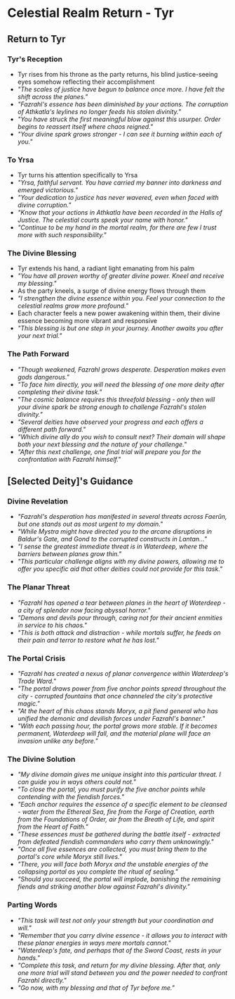 # Celestial Realm Return - Tyr

## Return to Tyr

### Tyr's Reception
- Tyr rises from his throne as the party returns, his blind justice-seeing eyes somehow reflecting their accomplishment
- *"The scales of justice have begun to balance once more. I have felt the shift across the planes."*
- *"Fazrahl's essence has been diminished by your actions. The corruption of Athkatla's leylines no longer feeds his stolen divinity."*
- *"You have struck the first meaningful blow against this usurper. Order begins to reassert itself where chaos reigned."*
- *"Your divine spark grows stronger - I can see it burning within each of you."*

### To Yrsa
- Tyr turns his attention specifically to Yrsa
- *"Yrsa, faithful servant. You have carried my banner into darkness and emerged victorious."*
- *"Your dedication to justice has never wavered, even when faced with divine corruption."*
- *"Know that your actions in Athkatla have been recorded in the Halls of Justice. The celestial courts speak your name with honor."*
- *"Continue to be my hand in the mortal realm, for there are few I trust more with such responsibility."*

### The Divine Blessing
- Tyr extends his hand, a radiant light emanating from his palm
- *"You have all proven worthy of greater divine power. Kneel and receive my blessing."*
- As the party kneels, a surge of divine energy flows through them
- *"I strengthen the divine essence within you. Feel your connection to the celestial realms grow more profound."*
- Each character feels a new power awakening within them, their divine essence becoming more vibrant and responsive
- *"This blessing is but one step in your journey. Another awaits you after your next trial."*

### The Path Forward
- *"Though weakened, Fazrahl grows desperate. Desperation makes even gods dangerous."*
- *"To face him directly, you will need the blessing of one more deity after completing their divine task."*
- *"The cosmic balance requires this threefold blessing - only then will your divine spark be strong enough to challenge Fazrahl's stolen divinity."*
- *"Several deities have observed your progress and each offers a different path forward."*
- *"Which divine ally do you wish to consult next? Their domain will shape both your next blessing and the nature of your challenge."*
- *"After this next challenge, one final trial will prepare you for the confrontation with Fazrahl himself."*

## [Selected Deity]'s Guidance

### Divine Revelation
- *"Fazrahl's desperation has manifested in several threats across Faerûn, but one stands out as most urgent to my domain."*
- *"While Mystra might have directed you to the arcane disruptions in Baldur's Gate, and Gond to the corrupted constructs in Lantan..."*
- *"I sense the greatest immediate threat is in Waterdeep, where the barriers between planes grow thin."*
- *"This particular challenge aligns with my divine powers, allowing me to offer you specific aid that other deities could not provide for this task."*

### The Planar Threat
- *"Fazrahl has opened a tear between planes in the heart of Waterdeep - a city of splendor now facing abyssal horror."*
- *"Demons and devils pour through, caring not for their ancient enmities in service to his chaos."*
- *"This is both attack and distraction - while mortals suffer, he feeds on their pain and terror to restore what he has lost."*

### The Portal Crisis
- *"Fazrahl has created a nexus of planar convergence within Waterdeep's Trade Ward."*
- *"The portal draws power from five anchor points spread throughout the city - corrupted fountains that once channeled the city's protective magic."*
- *"At the heart of this chaos stands Moryx, a pit fiend general who has unified the demonic and devilish forces under Fazrahl's banner."*
- *"With each passing hour, the portal grows more stable. If it becomes permanent, Waterdeep will fall, and the material plane will face an invasion unlike any before."*

### The Divine Solution
- *"My divine domain gives me unique insight into this particular threat. I can guide you in ways others could not."*
- *"To close the portal, you must purify the five anchor points while contending with the fiendish forces."*
- *"Each anchor requires the essence of a specific element to be cleansed - water from the Ethereal Sea, fire from the Forge of Creation, earth from the Foundations of Order, air from the Breath of Life, and spirit from the Heart of Faith."*
- *"These essences must be gathered during the battle itself - extracted from defeated fiendish commanders who carry them unknowingly."*
- *"Once all five essences are collected, you must bring them to the portal's core while Moryx still lives."*
- *"There, you will face both Moryx and the unstable energies of the collapsing portal as you complete the ritual of sealing."*
- *"Should you succeed, the portal will implode, banishing the remaining fiends and striking another blow against Fazrahl's divinity."*

### Parting Words
- *"This task will test not only your strength but your coordination and will."*
- *"Remember that you carry divine essence - it allows you to interact with these planar energies in ways mere mortals cannot."*
- *"Waterdeep's fate, and perhaps that of the Sword Coast, rests in your hands."*
- *"Complete this task, and return for my divine blessing. After that, only one more trial will stand between you and the power needed to confront Fazrahl directly."*
- *"Go now, with my blessing and that of Tyr before me."*
